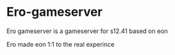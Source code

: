 # Ero-gameserver
Ero gameserver is a gameserver for s12.41 based on eon

Ero made eon 1:1 to the real experince
